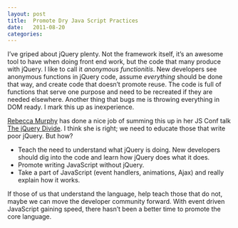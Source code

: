 ```yaml
---
layout: post
title:  Promote Dry Java Script Practices
date:   2011-08-20
categories:
---
```


I’ve griped about jQuery plenty. Not the framework itself, it’s an awesome tool to have when doing front end work, but the code that many produce with jQuery. I like to call it <em>anonymous functionitis</em>. New developers see anonymous functions in jQuery code, assume <em>everything</em> should be done that way, and create code that doesn’t promote reuse. The code is full of functions that serve one purpose and need to be recreated if they are needed elsewhere. Another thing that bugs me is throwing everything in <span class="caps">DOM</span> ready. I mark this up as inexperience.

<a href="http://blog.rebeccamurphey.com/">Rebecca Murphy</a> has done a nice job of summing this up in her JS Conf talk <a href="http://jsconf.eu/2010/speaker/the_jquery_divide_by_rebecca_m.html">The jQuery Divide</a>. I think she is right; we need to educate those that write poor jQuery. But how?
<ul>
	<li>Teach the need to understand what jQuery is doing. New developers should dig into the code and learn how jQuery does what it does.</li>
	<li>Promote writing JavaScript without jQuery.</li>
	<li>Take a part of JavaScript (event handlers, animations, Ajax) and really explain how it works.</li>
</ul>

If those of us that understand the language, help teach those that do not, maybe we can  move the developer community forward.  With event driven JavaScript gaining speed, there hasn’t been a better time to promote the core language.
